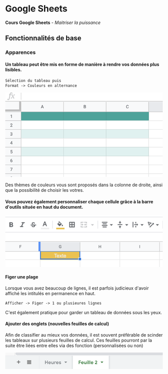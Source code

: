 # Google Sheets
**Cours Google Sheets** - *Maitriser la puissance*

## Fonctionnalités de base

### Apparences
#### Un tableau peut être mis en forme de manière à rendre vos données plus lisibles.

```
Sélection du tableau puis
Format -> Couleurs en alternance
```

![Alternance](images/alternance.png)

Des thèmes de couleurs vous sont proposés dans la colonne de droite, ainsi que la possibilité de choisir les votres.

#### Vous pouvez également personnaliser chaque cellule grâce à la barre d'outils située en haut du document.

![Alternance](images/toolbar.png)

#### Figer une plage
Lorsque vous avez beaucoup de lignes, il est parfois judicieux d'avoir affiché les intitulés en permanence en haut. 
```
Afficher -> Figer -> 1 ou plusieures lignes
```
C'est également pratique pour garder un tableau de données sous les yeux.

#### Ajouter des onglets (nouvelles feuilles de calcul)
Afin de classifier au mieux vos données, il est souvent préférable de scinder les tableaux sur plusieurs feuilles de calcul. Ces feuilles pourront par la suite être liées entre elles via des fonction (personnalisées ou non)

![Nouveaux onglets](images/feuilles.png)

